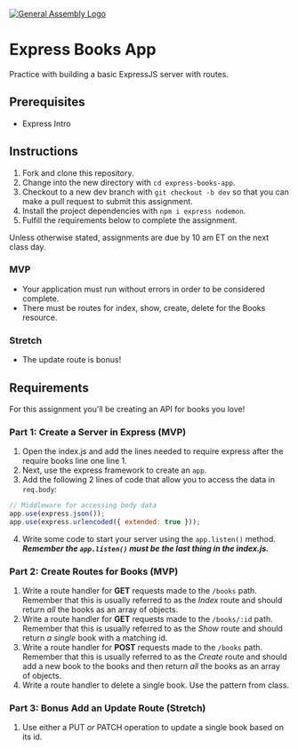 [![General Assembly Logo](https://camo.githubusercontent.com/1a91b05b8f4d44b5bbfb83abac2b0996d8e26c92/687474703a2f2f692e696d6775722e636f6d2f6b6538555354712e706e67)](https://generalassemb.ly/education/web-development-immersive)

# Express Books App

Practice with building a basic ExpressJS server with routes.

## Prerequisites

- Express Intro

## Instructions

1. Fork and clone this repository.
1. Change into the new directory with `cd express-books-app`.
1. Checkout to a new dev branch with `git checkout -b dev` so that you can make a pull request to submit this assignment.
1. Install the project dependencies with `npm i express nodemon`.
1. Fulfill the requirements below to complete the assignment.

Unless otherwise stated, assignments are due by 10 am ET on the next class day. 

### MVP
- Your application must run without errors in order to be considered complete. 
- There must be routes for index, show, create, delete for the Books resource. 
 
 ### Stretch 
 - The update route is bonus!

## Requirements

For this assignment you'll be creating an API for books you love!

### Part 1: Create a Server in Express (MVP)

1. Open the index.js and add the lines needed to require express after the require books line one line 1.
2. Next, use the express framework to create an `app`.
3. Add the following 2 lines of code that allow you to access the data in `req.body`:

```js
// Middleware for accessing body data
app.use(express.json());
app.use(express.urlencoded({ extended: true }));
```

4. Write some code to start your server using the `app.listen()` method. **_Remember the `app.listen()` must be the last thing in the index.js._**

### Part 2: Create Routes for Books (MVP)

1. Write a route handler for **GET** requests made to the `/books` path. Remember that this is usually referred to as the _Index_ route and should return _all_ the books as an array of objects.
2. Write a route handler for **GET** requests made to the `/books/:id` path. Remember that this is usually referred to as the _Show_ route and should return _a single_ book with a matching id.
3. Write a route handler for **POST** requests made to the `/books` path. Remember that this is usually referred to as the _Create_ route and should add a new book to the books and then return _all_ the books as an array of objects.
4. Write a route handler to delete a single book. Use the pattern from class.

### Part 3: Bonus Add an Update Route (Stretch)

1. Use either a PUT _or_ PATCH operation to update a single book based on its id.
